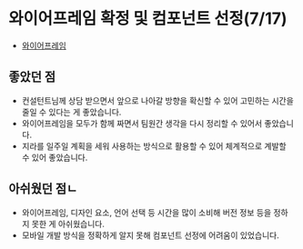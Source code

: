 # 와이어프레임 확정 및 컴포넌트 선정(7/17)
- [와이어프레임](https://www.figma.com/file/2pYOPCBk5UEXVOVfWsiQ1u/%EB%AA%A8%EC%97%AC%EB%9E%8C?type=design&node-id=108%3A2609&mode=design&t=2xHYsnjEaPwIfaUj-1)

## 좋았던 점
- 컨설턴트님께 상담 받으면서 앞으로 나아갈 방향을 확신할 수 있어 고민하는 시간을 줄일 수 있다는 게 좋았습니다.
- 와이어프레임을 모두가 함께 짜면서 팀원간 생각을 다시 정리할 수 있어서 좋았습니다.
- 지라를 일주일 계획을 세워 사용하는 방식으로 활용할 수 있어 체계적으로 계발할 수 있어 좋았습니다.

## 아쉬웠던 점ㄴ
- 와이어프레임, 디자인 요소, 언어 선택 등 시간을 많이 소비해 버전 정보 등을 정하지 못한 게 아쉬웠습니다.
- 모바일 개발 방식을 정확하게 알지 못해 컴포넌트 선정에 어려움이 있었습니다.